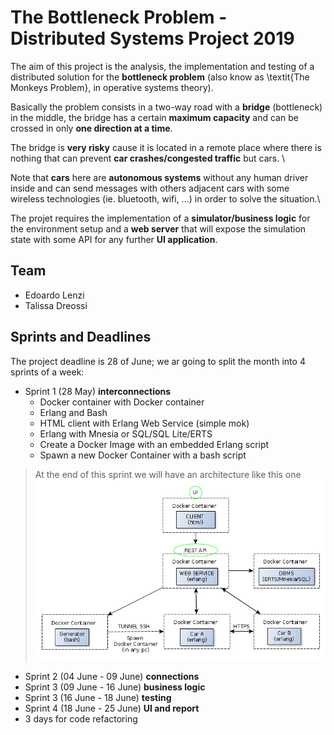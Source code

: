 # The Bottleneck Problem - Distributed Systems Project 2019

The aim of this project is the analysis, the implementation and testing of a 
distributed solution for the **bottleneck problem** 
(also know as \textit{The Monkeys Problem}, in operative systems theory).

Basically the problem consists in a two-way road with a **bridge** (bottleneck) 
in the middle, the bridge has a certain **maximum capacity** and can be crossed 
in only **one direction at a time**.

The bridge is **very risky** cause it is located in a remote place where 
there is nothing that can prevent **car crashes/congested traffic** but cars. \\

Note that **cars** here are **autonomous systems** without any human driver
inside and can send messages with others adjacent cars with some wireless technologies 
(ie. bluetooth, wifi, ...) in order to solve the situation.\\    

The projet requires the implementation of a **simulator/business logic** for the 
environment setup and a **web server** that will expose the simulation state 
with some API for any further **UI application**.


## Team 

* Edoardo Lenzi
* Talissa Dreossi


## Sprints and Deadlines

The project deadline is 28 of June; we ar going to split the month into 4 sprints of a week:
* Sprint 1 (28 May) **interconnections**
    * Docker container with Docker container
    * Erlang and Bash
    * HTML client with Erlang Web Service (simple mok)
    * Erlang with Mnesia or SQL/SQL Lite/ERTS
    * Create a Docker Image with an embedded Erlang script
    * Spawn a new Docker Container with a bash script
> At the end of this sprint we will have an architecture like this one
> <br/>
>![Sprint0](report/assets/sprint0.png)
* Sprint 2 (04 June - 09 June) **connections**
* Sprint 3 (09 June - 16 June) **business logic**
* Sprint 3 (16 June - 18 June) **testing**
* Sprint 4 (18 June - 25 June) **UI and report**
* 3 days for code refactoring